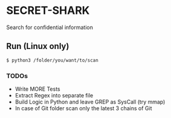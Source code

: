 # SECRET-SHARK
Search for confidential information

## Run (Linux only)

```sh
$ python3 /folder/you/want/to/scan
```

### TODOs

 - Write MORE Tests
 - Extract Regex into separate file
 - Build Logic in Python and leave GREP as SysCall (try mmap)
 - In case of Git folder scan only the latest 3 chains of Git


